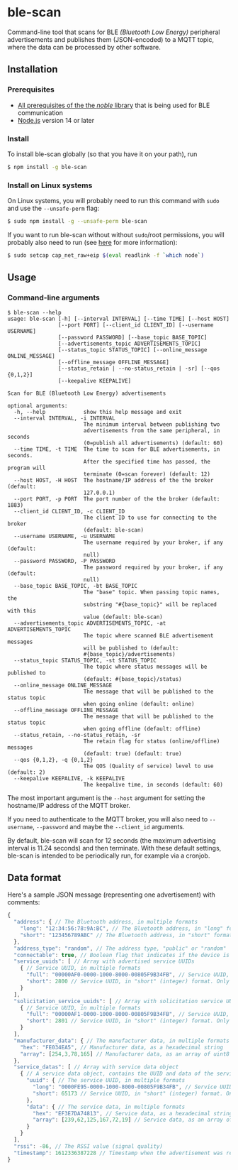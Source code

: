 # ble-scan

Command-line tool that scans for BLE *(Bluetooth Low Energy)* peripheral advertisements and publishes them (JSON-encoded) to a MQTT topic, where the data can be processed by other software.

## Installation

### Prerequisites

- [All prerequisites of the the *noble* library](https://github.com/abandonware/noble#prerequisites) that is being used for BLE communication
- [Node.js](https://nodejs.org/) version 14 or later

### Install

To install ble-scan globally (so that you have it on your path), run
```sh
$ npm install -g ble-scan
```

### Install on Linux systems

On Linux systems, you will probably need to run this command with `sudo` and use the `--unsafe-perm` flag:
```sh
$ sudo npm install -g --unsafe-perm ble-scan
```
If you want to run ble-scan without without `sudo`/root permissions, you will probably also need to run (see [here](https://github.com/abandonware/noble#running-without-rootsudo-linux-specific) for more information):
```sh
$ sudo setcap cap_net_raw+eip $(eval readlink -f `which node`)
```

## Usage

### Command-line arguments

```
$ ble-scan --help
usage: ble-scan [-h] [--interval INTERVAL] [--time TIME] [--host HOST]
                [--port PORT] [--client_id CLIENT_ID] [--username USERNAME]
                [--password PASSWORD] [--base_topic BASE_TOPIC]
                [--advertisements_topic ADVERTISEMENTS_TOPIC]
                [--status_topic STATUS_TOPIC] [--online_message ONLINE_MESSAGE]
                [--offline_message OFFLINE_MESSAGE]
                [--status_retain | --no-status_retain | -sr] [--qos {0,1,2}]
                [--keepalive KEEPALIVE]

Scan for BLE (Bluetooth Low Energy) advertisements

optional arguments:
  -h, --help            show this help message and exit
  --interval INTERVAL, -i INTERVAL
                        The minimum interval between publishing two
                        advertisements from the same peripheral, in seconds
                        (0=publish all advertisements) (default: 60)
  --time TIME, -t TIME  The time to scan for BLE advertisements, in seconds.
                        After the specified time has passed, the program will
                        terminate (0=scan forever) (default: 12)
  --host HOST, -H HOST  The hostname/IP address of the the broker (default:
                        127.0.0.1)
  --port PORT, -p PORT  The port number of the the broker (default: 1883)
  --client_id CLIENT_ID, -c CLIENT_ID
                        The client ID to use for connecting to the broker
                        (default: ble-scan)
  --username USERNAME, -u USERNAME
                        The username required by your broker, if any (default:
                        null)
  --password PASSWORD, -P PASSWORD
                        The password required by your broker, if any (default:
                        null)
  --base_topic BASE_TOPIC, -bt BASE_TOPIC
                        The "base" topic. When passing topic names, the
                        substring "#{base_topic}" will be replaced with this
                        value (default: ble-scan)
  --advertisements_topic ADVERTISEMENTS_TOPIC, -at ADVERTISEMENTS_TOPIC
                        The topic where scanned BLE advertisement messages
                        will be published to (default:
                        #{base_topic}/advertisements)
  --status_topic STATUS_TOPIC, -st STATUS_TOPIC
                        The topic where status messages will be published to
                        (default: #{base_topic}/status)
  --online_message ONLINE_MESSAGE
                        The message that will be published to the status topic
                        when going online (default: online)
  --offline_message OFFLINE_MESSAGE
                        The message that will be published to the status topic
                        when going offline (default: offline)
  --status_retain, --no-status_retain, -sr
                        The retain flag for status (online/offline) messages
                        (default: true) (default: true)
  --qos {0,1,2}, -q {0,1,2}
                        The QOS (Quality of service) level to use (default: 2)
  --keepalive KEEPALIVE, -k KEEPALIVE
                        The keepalive time, in seconds (default: 60)
```

The most important argument is the `--host` argument for setting the hostname/IP address of the MQTT broker.

If you need to authenticate to the MQTT broker, you will also need to `--username`, `--password` and maybe the `--client_id` arguments.

By default, ble-scan will scan for 12 seconds (the maximum advertising interval is 11.24 seconds) and then terminate. With these default settings, ble-scan is intended to be periodically run, for example via a cronjob.

## Data format

Here's a sample JSON message (representing one advertisement) with comments:
```javascript
{
  "address": { // The Bluetooth address, in multiple formats
    "long": "12:34:56:78:9A:BC", // The Bluetooth address, in "long" format
    "short": "123456789ABC" // The Bluetooth address, in "short" format
  },
  "address_type": "random", // The address type, "public" or "random"
  "connectable": true, // Boolean flag that indicates if the device is connectable
  "service_uuids": [ // Array with advertised service UUIDs
    { // Service UUID, in multiple formats
      "full": "00000AF0-0000-1000-8000-00805F9B34FB", // Service UUID, in "long" (string) format
      "short": 2800 // Service UUID, in "short" (integer) format. Only available for services with 16-/32-Bit-UUID, null otherwise
    }
  ],
  "solicitation_service_uuids": [ // Array with solicitation service UUIDs (rarely used)
    { // Service UUID, in multiple formats
      "full": "00000AF1-0000-1000-8000-00805F9B34FB", // Service UUID, in "long" (string) format
      "short": 2801 // Service UUID, in "short" (integer) format. Only available for services with 16-/32-Bit-UUID, null otherwise
    }
  ],
  "manufacturer_data": { // The manufacturer data, in multiple formats
    "hex": "FE034EA5", // Manufacturer data, as a hexadecimal string
    "array": [254,3,78,165] // Manufacturer data, as an array of uint8 numbers
  },
  "service_datas": [ // Array with service data object
    { // A service data object, contains the UUID and data of the service
      "uuid": { // The service UUID, in multiple formats
        "long": "0000FE95-0000-1000-8000-00805F9B34FB", // Service UUID, in "long" (string) format
        "short": 65173 // Service UUID, in "short" (integer) format. Only available for services with 16-/32-Bit-UUID, null otherwise
      },
      "data": { // The service data, in multiple formats
        "hex": "EF3E7DA74813", // Service data, as a hexadecimal string
        "array": [239,62,125,167,72,19] // Service data, as an array of uint8 numbers
      }
    }
  ],
  "rssi": -86, // The RSSI value (signal quality)
  "timestamp": 1612336387228 // Timestamp when the advertisement was received, in milliseconds since the epoch
}
```

